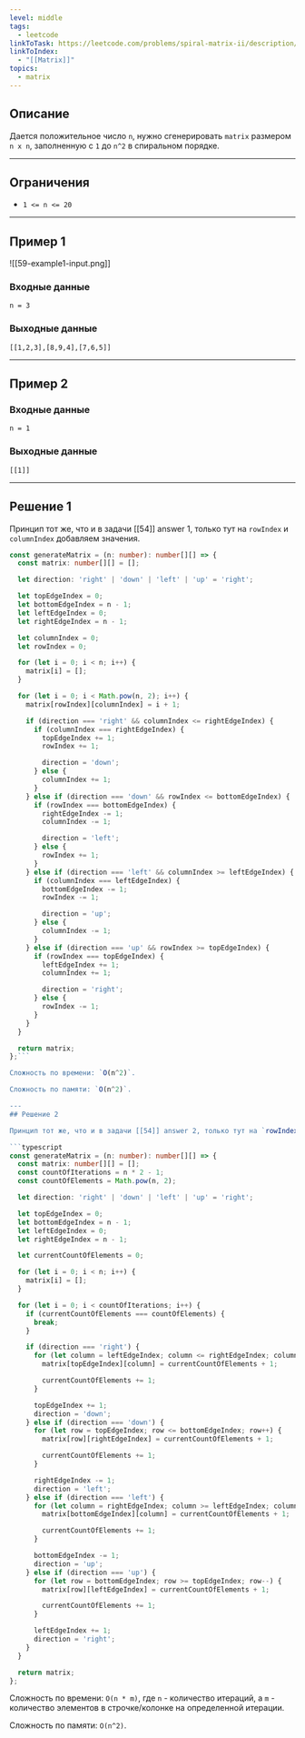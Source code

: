 ```yaml
---
level: middle
tags:
  - leetcode
linkToTask: https://leetcode.com/problems/spiral-matrix-ii/description/
linkToIndex:
  - "[[Matrix]]"
topics:
  - matrix
---
```

## Описание

Дается положительное число `n`, нужно сгенерировать `matrix` размером `n x n`, заполненную с `1` до `n^2` в спиральном порядке.

---
## Ограничения

- `1 <= n <= 20`

---
## Пример 1

![[59-example1-input.png]]

### Входные данные

```
n = 3
```
### Выходные данные

```
[[1,2,3],[8,9,4],[7,6,5]]
```

---
## Пример 2

### Входные данные

```
n = 1
```
### Выходные данные

```
[[1]]
```

---


## Решение 1

Принцип тот же, что и в задачи [[54]] answer 1, только тут на `rowIndex` и `columnIndex` добавляем значения. 

```typescript
const generateMatrix = (n: number): number[][] => {
  const matrix: number[][] = [];

  let direction: 'right' | 'down' | 'left' | 'up' = 'right';

  let topEdgeIndex = 0;
  let bottomEdgeIndex = n - 1;
  let leftEdgeIndex = 0;
  let rightEdgeIndex = n - 1;

  let columnIndex = 0;
  let rowIndex = 0;

  for (let i = 0; i < n; i++) {
    matrix[i] = [];
  }

  for (let i = 0; i < Math.pow(n, 2); i++) {
    matrix[rowIndex][columnIndex] = i + 1;

    if (direction === 'right' && columnIndex <= rightEdgeIndex) {
      if (columnIndex === rightEdgeIndex) {
        topEdgeIndex += 1;
        rowIndex += 1;

        direction = 'down';
      } else {
        columnIndex += 1;
      }
    } else if (direction === 'down' && rowIndex <= bottomEdgeIndex) {
      if (rowIndex === bottomEdgeIndex) {
        rightEdgeIndex -= 1;
        columnIndex -= 1;

        direction = 'left';
      } else {
        rowIndex += 1;
      }
    } else if (direction === 'left' && columnIndex >= leftEdgeIndex) {
      if (columnIndex === leftEdgeIndex) {
        bottomEdgeIndex -= 1;
        rowIndex -= 1;

        direction = 'up';
      } else {
        columnIndex -= 1;
      }
    } else if (direction === 'up' && rowIndex >= topEdgeIndex) {
      if (rowIndex === topEdgeIndex) {
        leftEdgeIndex += 1;
        columnIndex += 1;

        direction = 'right';
      } else {
        rowIndex -= 1;
      }
    } 
  }

  return matrix;
};```

Сложность по времени: `O(n^2)`.

Сложность по памяти: `O(n^2)`.

---
## Решение 2

Принцип тот же, что и в задачи [[54]] answer 2, только тут на `rowIndex` и `columnIndex` добавляем значения. 

```typescript
const generateMatrix = (n: number): number[][] => {
  const matrix: number[][] = [];
  const countOfIterations = n * 2 - 1;
  const countOfElements = Math.pow(n, 2);

  let direction: 'right' | 'down' | 'left' | 'up' = 'right';

  let topEdgeIndex = 0;
  let bottomEdgeIndex = n - 1;
  let leftEdgeIndex = 0;
  let rightEdgeIndex = n - 1;

  let currentCountOfElements = 0;

  for (let i = 0; i < n; i++) {
    matrix[i] = [];
  }

  for (let i = 0; i < countOfIterations; i++) {
    if (currentCountOfElements === countOfElements) {
      break;
    }

    if (direction === 'right') {
      for (let column = leftEdgeIndex; column <= rightEdgeIndex; column++) {
        matrix[topEdgeIndex][column] = currentCountOfElements + 1;

        currentCountOfElements += 1;
      }

      topEdgeIndex += 1;
      direction = 'down';
    } else if (direction === 'down') {
      for (let row = topEdgeIndex; row <= bottomEdgeIndex; row++) {
        matrix[row][rightEdgeIndex] = currentCountOfElements + 1;

        currentCountOfElements += 1;
      }

      rightEdgeIndex -= 1;
      direction = 'left';
    } else if (direction === 'left') {
      for (let column = rightEdgeIndex; column >= leftEdgeIndex; column--) {
        matrix[bottomEdgeIndex][column] = currentCountOfElements + 1;

        currentCountOfElements += 1;
      }

      bottomEdgeIndex -= 1;
      direction = 'up';
    } else if (direction === 'up') {
      for (let row = bottomEdgeIndex; row >= topEdgeIndex; row--) {
        matrix[row][leftEdgeIndex] = currentCountOfElements + 1;

        currentCountOfElements += 1;
      }

      leftEdgeIndex += 1;
      direction = 'right';
    }
  }

  return matrix;
};
```

Сложность по времени: `O(n * m)`, где `n` - количество итераций, а `m` - количество элементов в строчке/колонке на определенной итерации.

Сложность по памяти: `O(n^2)`.
